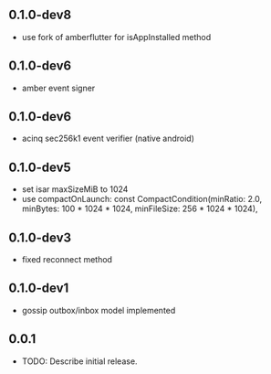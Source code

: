## 0.1.0-dev8
* use fork of amberflutter for isAppInstalled method

## 0.1.0-dev6
* amber event signer

## 0.1.0-dev6
* acinq sec256k1 event verifier (native android)

## 0.1.0-dev5
* set isar maxSizeMiB to 1024
* use compactOnLaunch: const CompactCondition(minRatio: 2.0, minBytes: 100 * 1024 * 1024, minFileSize: 256 * 1024 * 1024),

## 0.1.0-dev3

* fixed reconnect method

## 0.1.0-dev1

* gossip outbox/inbox model implemented

## 0.0.1

* TODO: Describe initial release.
